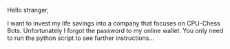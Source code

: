 Hello stranger,

I want to invest my life savings into a company that focuses on CPU-Chess Bots.
Unfortunately I forgot the password to my online wallet.
You only need to run the python script to see further instructions...
